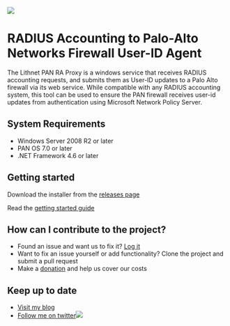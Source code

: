 ![](https://lithnet.github.io/images/logo-ex-small.png)
# RADIUS Accounting to Palo-Alto Networks Firewall User-ID Agent

The Lithnet PAN RA Proxy is a windows service that receives RADIUS accounting requests, and submits them as User-ID updates to a Palo Alto firewall via its web service. While compatible with any RADIUS accounting system, this tool can be used to ensure the PAN firewall receives user-id updates from authentication using Microsoft Network Policy Server. 

## System Requirements
- Windows Server 2008 R2 or later
- PAN OS 7.0 or later
- .NET Framework 4.6 or later

##  Getting started
Download the installer from the [releases page](https://github.com/lithnet/pan-ra-proxy/releases)

Read the [getting started guide](https://github.com/lithnet/pan-ra-proxy/wiki/)

## How can I contribute to the project?
* Found an issue and want us to fix it? [Log it](https://github.com/lithnet/ran-ra-proxy/issues)
* Want to fix an issue yourself or add functionality? Clone the project and submit a pull request
* Make a [donation](https://lithnet.io/donate) and help us cover our costs

## Keep up to date
* [Visit my blog](http://blog.lithiumblue.com)
* [Follow me on twitter](https://twitter.com/RyanLNewington)![](http://twitter.com/favicon.ico)
